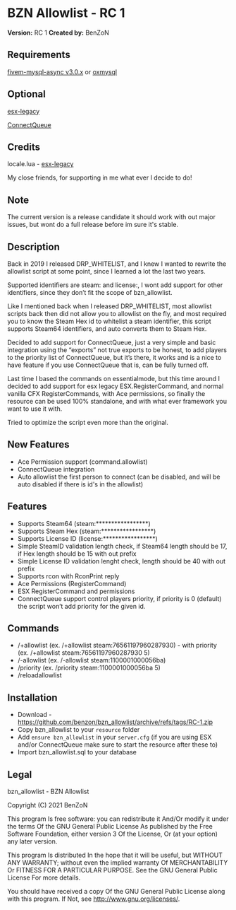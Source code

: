 # BZN Allowlist - RC 1

**Version:** RC 1
**Created by:** BenZoN

## Requirements

[fivem-mysql-async v3.0.x](https://github.com/brouznouf/fivem-mysql-async) or [oxmysql](https://github.com/overextended/oxmysql)

## Optional

[esx-legacy](https://github.com/esx-framework/esx-legacy/tree/main/%5Besx%5D)

[ConnectQueue](https://github.com/Nick78111/ConnectQueue)

## Credits

locale.lua - [esx-legacy](https://github.com/esx-framework/esx-legacy/tree/main/%5Besx%5D)

My close friends, for supporting in me what ever I decide to do!

## Note

The current version is a release candidate it should work with out major issues, but wont do a full release before im sure it's stable.

## Description

Back in 2019 I released DRP_WHITELIST, and I knew I wanted to rewrite the allowlist script at some point, since I learned a lot the last two years.

Supported identifiers are steam: and license:, I wont add support for other identifiers, since they don’t fit the scope of bzn_allowlist.

Like I mentioned back when I released DRP_WHITELIST, most allowlist scripts back then did not allow you to allowlist on the fly, and most required you to know the Steam Hex id to whitelist a steam identifier, this script supports Steam64 identifiers, and auto converts them to Steam Hex.

Decided to add support for ConnectQueue, just a very simple and basic integration using the “exports” not true exports to be honest, to add players to the priority list of ConnectQueue, but it’s there, it works and is a nice to have feature if you use ConnectQueue that is, can be fully turned off.

Last time I based the commands on  essentialmode, but this time around I decided to add support for esx legacy ESX.RegisterCommand, and normal vanilla CFX RegisterCommands, with Ace permissions, so finally the resource can be used 100% standalone, and with what ever framework you want to use it with.

Tried to optimize the script even more than the original.

## New Features

- Ace Permission support (command.allowlist)
- ConnectQueue integration
- Auto allowlist the first person to connect (can be disabled, and will be auto disabled if there is id's in the allowlist)

## Features

- Supports Steam64 (steam:*****************)
- Supports Steam Hex (steam:*****************)
- Supports License ID (license:*****************)
- Simple SteamID validation length check, if Steam64 length should be 17, if Hex length should be 15 with out prefix
- Simple License ID validation lenght check, length should be 40 with out prefix
- Supports rcon with RconPrint reply
- Ace Permissions (RegisterCommand)
- ESX RegisterCommand and permissions
- ConnectQueue support control players priority, if priority is 0 (default) the script won’t add priority for the given id.

## Commands

- /+allowlist (ex. /+allowlist steam:76561197960287930) - with priority (ex. /+allowlist steam:76561197960287930 5) 
- /-allowlist (ex. /-allowlist steam:1100001000056ba)
- /priority (ex. /priority steam:1100001000056ba 5)
- /reloadallowlist

## Installation

- Download - https://github.com/benzon/bzn_allowlist/archive/refs/tags/RC-1.zip
- Copy bzn_allowlist to your `resource` folder
- Add `ensure bzn_allowlist` in your `server.cfg` (if you are using ESX and/or ConnectQueue make sure to start the resource after these to)
- Import bzn_allowlist.sql to your database

## Legal

bzn_allowlist - BZN Allowlist

Copyright (C) 2021 BenZoN

This program Is free software: you can redistribute it And/Or modify it under the terms Of the GNU General Public License As published by the Free Software Foundation, either version 3 Of the License, Or (at your option) any later version.

This program Is distributed In the hope that it will be useful, but WITHOUT ANY WARRANTY; without even the implied warranty Of MERCHANTABILITY Or FITNESS FOR A PARTICULAR PURPOSE. See the GNU General Public License For more details.

You should have received a copy Of the GNU General Public License along with this program. If Not, see http://www.gnu.org/licenses/.